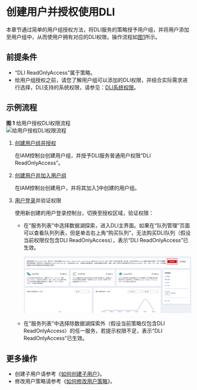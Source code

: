 # 创建用户并授权使用DLI<a name="dli_01_0418"></a>

本章节通过简单的用户组授权方法，将DLI服务的策略授予用户组，并将用户添加至用户组中，从而使用户拥有对应的DLI权限。操作流程如[图1](#fig4118155455715)所示。

## 前提条件<a name="section3299192113013"></a>

-   “DLI ReadOnlyAccess”属于策略。
-   给用户组授权之前，请您了解用户组可以添加的DLI权限，并结合实际需求进行选择，DLI支持的系统权限，请参见：[DLI系统权限](权限管理概述.md#section6224422143120)。

## 示例流程<a name="section63665495717"></a>

**图 1**  给用户授权DLI权限流程<a name="fig4118155455715"></a>  
![](figures/给用户授权DLI权限流程.jpg "给用户授权DLI权限流程")

1.  <a name="li79820451378"></a>[创建用户组并授权](https://support.huaweicloud.com/usermanual-iam/iam_03_0001.html)

    在IAM控制台创建用户组，并授予DLI服务普通用户权限“DLI ReadOnlyAccess”。

2.  [创建用户并加入用户组](https://support.huaweicloud.com/usermanual-iam/iam_02_0001.html)

    在IAM控制台创建用户，并将其加入[1](#li79820451378)中创建的用户组。

3.  [用户登录](https://support.huaweicloud.com/usermanual-iam/iam_01_0552.html)并验证权限

    使用新创建的用户登录控制台，切换至授权区域，验证权限：

    -   在“服务列表”中选择数据湖探索，进入DLI主界面。如果在“队列管理”页面可以查看队列列表，但是单击右上角“购买队列”，无法购买DLI队列（假设当前权限仅包含DLI ReadOnlyAccess），表示“DLI ReadOnlyAccess”已生效。

        ![](figures/购买队列-zh.png)

    -   在“服务列表”中选择除数据湖探索外（假设当前策略仅包含DLI ReadOnlyAccess）的任一服务，若提示权限不足，表示“DLI ReadOnlyAccess”已生效。


## 更多操作<a name="section3349026153513"></a>

-   创建子用户请参考《[如何创建子用户](https://support.huaweicloud.com/dli_faq/dli_03_0018.html)》。
-   修改用户策略请参考《[如何修改用户策略](https://support.huaweicloud.com/dli_faq/dli_03_0019.html)》。

